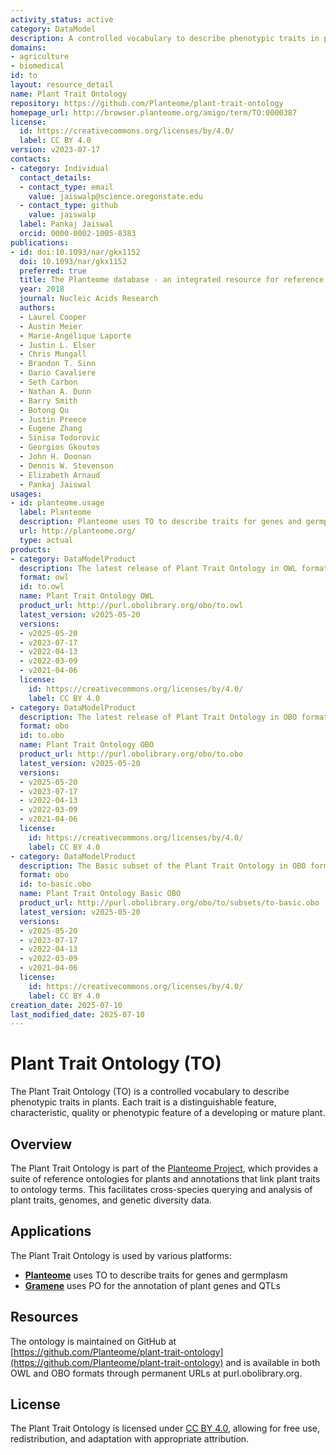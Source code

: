 ```yaml
---
activity_status: active
category: DataModel
description: A controlled vocabulary to describe phenotypic traits in plants. Each trait is a distinguishable feature, characteristic, quality or phenotypic feature of a developing or mature plant.
domains:
- agriculture
- biomedical
id: to
layout: resource_detail
name: Plant Trait Ontology
repository: https://github.com/Planteome/plant-trait-ontology
homepage_url: http://browser.planteome.org/amigo/term/TO:0000387
license:
  id: https://creativecommons.org/licenses/by/4.0/
  label: CC BY 4.0
version: v2023-07-17
contacts:
- category: Individual
  contact_details:
  - contact_type: email
    value: jaiswalp@science.oregonstate.edu
  - contact_type: github
    value: jaiswalp
  label: Pankaj Jaiswal
  orcid: 0000-0002-1005-8383
publications:
- id: doi:10.1093/nar/gkx1152
  doi: 10.1093/nar/gkx1152
  preferred: true
  title: The Planteome database - an integrated resource for reference ontologies, plant genomics and phenomics
  year: 2018
  journal: Nucleic Acids Research
  authors:
  - Laurel Cooper
  - Austin Meier
  - Marie-Angélique Laporte
  - Justin L. Elser
  - Chris Mungall
  - Brandon T. Sinn
  - Dario Cavaliere
  - Seth Carbon
  - Nathan A. Dunn
  - Barry Smith
  - Botong Qu
  - Justin Preece
  - Eugene Zhang
  - Sinisa Todorovic
  - Georgios Gkoutos
  - John H. Doonan
  - Dennis W. Stevenson
  - Elizabeth Arnaud
  - Pankaj Jaiswal
usages:
- id: planteome.usage
  label: Planteome
  description: Planteome uses TO to describe traits for genes and germplasm
  url: http://planteome.org/
  type: actual
products:
- category: DataModelProduct
  description: The latest release of Plant Trait Ontology in OWL format
  format: owl
  id: to.owl
  name: Plant Trait Ontology OWL
  product_url: http://purl.obolibrary.org/obo/to.owl
  latest_version: v2025-05-20
  versions:
  - v2025-05-20
  - v2023-07-17
  - v2022-04-13
  - v2022-03-09
  - v2021-04-06
  license:
    id: https://creativecommons.org/licenses/by/4.0/
    label: CC BY 4.0
- category: DataModelProduct
  description: The latest release of Plant Trait Ontology in OBO format
  format: obo
  id: to.obo
  name: Plant Trait Ontology OBO
  product_url: http://purl.obolibrary.org/obo/to.obo
  latest_version: v2025-05-20
  versions:
  - v2025-05-20
  - v2023-07-17
  - v2022-04-13
  - v2022-03-09
  - v2021-04-06
  license:
    id: https://creativecommons.org/licenses/by/4.0/
    label: CC BY 4.0
- category: DataModelProduct
  description: The Basic subset of the Plant Trait Ontology in OBO format
  format: obo
  id: to-basic.obo
  name: Plant Trait Ontology Basic OBO
  product_url: http://purl.obolibrary.org/obo/to/subsets/to-basic.obo
  latest_version: v2025-05-20
  versions:
  - v2025-05-20
  - v2023-07-17
  - v2022-04-13
  - v2022-03-09
  - v2021-04-06
  license:
    id: https://creativecommons.org/licenses/by/4.0/
    label: CC BY 4.0
creation_date: 2025-07-10
last_modified_date: 2025-07-10
---
```

# Plant Trait Ontology (TO)

The Plant Trait Ontology (TO) is a controlled vocabulary to describe phenotypic traits in plants. Each trait is a distinguishable feature, characteristic, quality or phenotypic feature of a developing or mature plant.

## Overview

The Plant Trait Ontology is part of the [Planteome Project](http://planteome.org/), which provides a suite of reference ontologies for plants and annotations that link plant traits to ontology terms. This facilitates cross-species querying and analysis of plant traits, genomes, and genetic diversity data.

## Applications

The Plant Trait Ontology is used by various platforms:

- **[Planteome](http://planteome.org/)** uses TO to describe traits for genes and germplasm
- **[Gramene](http://gramene.org/)** uses PO for the annotation of plant genes and QTLs

## Resources

The ontology is maintained on GitHub at [https://github.com/Planteome/plant-trait-ontology](https://github.com/Planteome/plant-trait-ontology) and is available in both OWL and OBO formats through permanent URLs at purl.obolibrary.org.

## License

The Plant Trait Ontology is licensed under [CC BY 4.0](https://creativecommons.org/licenses/by/4.0/), allowing for free use, redistribution, and adaptation with appropriate attribution.